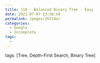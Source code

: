 ```yaml
---
title: 110 - Balanced Binary Tree - Easy
date: 2022-07-07 23:58:59
permalink: /pages/26f2de/
categories:
  - Google
  - Incomplete
tags:
  - 
---
```

tags: [Tree, Depth-First Search, Binary Tree]